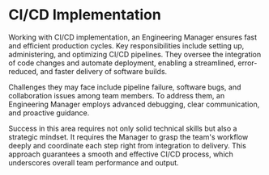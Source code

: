 # CI/CD Implementation

Working with CI/CD implementation, an Engineering Manager ensures fast and efficient production cycles. Key responsibilities include setting up, administering, and optimizing CI/CD pipelines. They oversee the integration of code changes and automate deployment, enabling a streamlined, error-reduced, and faster delivery of software builds.

Challenges they may face include pipeline failure, software bugs, and collaboration issues among team members. To address them, an Engineering Manager employs advanced debugging, clear communication, and proactive guidance. 

Success in this area requires not only solid technical skills but also a strategic mindset. It requires the Manager to grasp the team's workflow deeply and coordinate each step right from integration to delivery. This approach guarantees a smooth and effective CI/CD process, which underscores overall team performance and output.